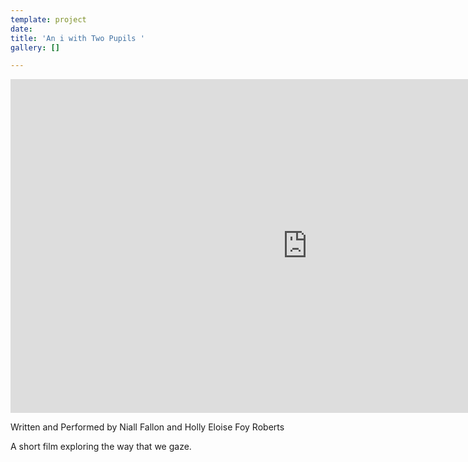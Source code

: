 ```yaml
---
template: project
date: 
title: 'An i with Two Pupils '
gallery: []

---
```

<iframe width="950" height="534" src="https://www.youtube.com/embed/JE6lAciUlDk?list=PL_Vf2AT23bXh4OSyNuyaUR7lB2xfxqsrn" title="YouTube video player" frameborder="0" allow="accelerometer; autoplay; clipboard-write; encrypted-media; gyroscope; picture-in-picture" allowfullscreen></iframe>

Written and Performed by Niall Fallon and Holly Eloise Foy Roberts

A short film exploring the way that we gaze.